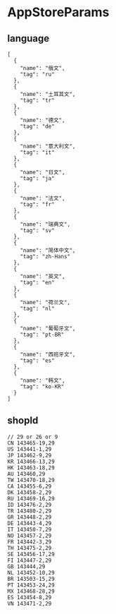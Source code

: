 # AppStoreParams

## language
    
    [
	  {
	    "name": "俄文",
	    "tag": "ru"
	  },
	  {
	    "name": "土耳其文",
	    "tag": "tr"
	  },
	  {
	    "name": "德文",
	    "tag": "de"
	  },
	  {
	    "name": "意大利文",
	    "tag": "it"
	  },
	  {
	    "name": "日文",
	    "tag": "ja"
	  },
	  {
	    "name": "法文",
	    "tag": "fr"
	  },
	  {
	    "name": "瑞典文",
	    "tag": "sv"
	  },
	  {
	    "name": "简体中文",
	    "tag": "zh-Hans"
	  },
	  {
	    "name": "英文",
	    "tag": "en"
	  },
	  {
	    "name": "荷兰文",
	    "tag": "nl"
	  },
	  {
	    "name": "葡萄牙文",
	    "tag": "pt-BR"
	  },
	  {
	    "name": "西班牙文",
	    "tag": "es"
	  },
	  {
	    "name": "韩文",
	    "tag": "ko-KR"
	  }
	]

## shopId

	// 29 or 26 or 9
	CN 143465-19,29
	US 143441-1,29
	JP 143462-9,29
	KR 143466-13,29
	HK 143463-18,29
	AU 143460,29
	TW 143470-18,29
	CA 143455-6,29
	DK 143458-2,29
	RU 143469-16,29
	ID 143476-2,29
	TR 143480-2,29
	GR 143448-2,29
	DE 143443-4,29
	IT 143450-7,29
	NO 143457-2,29
	FR 143442-3,29
	TH 143475-2,29
	SE 143456-17,29
	FI 143447-2,29
	GB 143444,29
	NL 143452-10,29
	BR 143503-15,29
	PT 143453-24,29
	MX 143468-28,29
	ES 143454-8,29
	VN 143471-2,29
